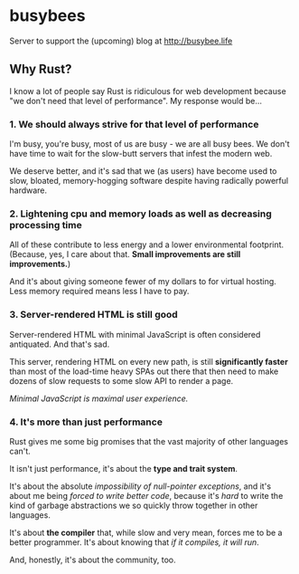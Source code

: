 # busybees

Server to support the (upcoming) blog at http://busybee.life

## Why Rust?

I know a lot of people say Rust is ridiculous for web development because "we don't need that level of performance".
My response would be...

### 1. We should **always** strive for that level of performance

I'm busy, you're busy, most of us are busy - we are all busy bees.
We don't have time to wait for the slow-butt servers that infest the modern web.

We deserve better, and it's sad that we (as users) have become used to slow, bloated, memory-hogging software
despite having radically powerful hardware.

### 2. Lightening cpu and memory loads as well as decreasing processing time

All of these contribute to less energy and a lower environmental footprint.
(Because, yes, I care about that. **Small improvements are still improvements.**)

And it's about giving someone fewer of my dollars to for virtual hosting.
Less memory required means less I have to pay.

### 3. Server-rendered HTML is still good

Server-rendered HTML with minimal JavaScript is often considered antiquated. And that's sad.

This server, rendering HTML on every new path, is still **significantly faster** than most of the load-time heavy SPAs out there
that then need to make dozens of slow requests to some slow API to render a page.

*Minimal JavaScript is maximal user experience.*

### 4. It's more than just performance

Rust gives me some big promises that the vast majority of other languages can't.

It isn't just performance, it's about the **type and trait system**.

It's about the absolute *impossibility of null-pointer exceptions*,
and it's about me being *forced to write better code*,
because it's *hard* to write the kind of garbage abstractions we so quickly throw together in other languages.

It's about **the compiler** that, while slow and very mean, forces me to be a better programmer.
It's about knowing that *if it compiles, it will run*.

And, honestly, it's about the community, too.
